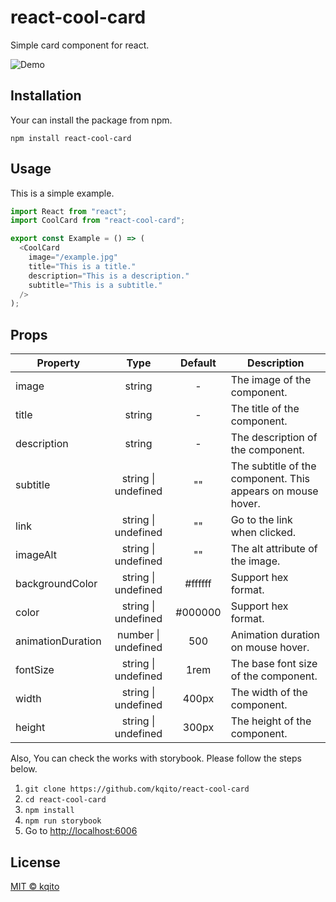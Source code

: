 # react-cool-card

Simple card component for react.

![Demo](https://user-images.githubusercontent.com/29191111/74602466-100cce00-50ec-11ea-9ab1-0580accd2b75.gif)

## Installation
Your can install the package from npm.
```
npm install react-cool-card
```

## Usage
This is a simple example.

```javascript
import React from "react";
import CoolCard from "react-cool-card";

export const Example = () => (
  <CoolCard
    image="/example.jpg"
    title="This is a title."
    description="This is a description."
    subtitle="This is a subtitle."
  />
);
```

## Props
| Property | Type | Default | Description |
|-|:-:|:-:|-|
|image|string|-|The image of the component.
|title|string|-|The title of the component.
|description|string|-|The description of the component.
|subtitle|string \| undefined|""|The subtitle of the component. This appears on mouse hover.
|link|string \| undefined|""|Go to the link when clicked.
|imageAlt|string \| undefined|""|The alt attribute of the image.
|backgroundColor|string \| undefined|#ffffff|Support hex format.
|color|string \| undefined|#000000|Support hex format.
|animationDuration|number \| undefined|500|Animation duration on mouse hover.
|fontSize|string \| undefined|1rem|The base font size of the component.
|width|string \| undefined|400px|The width of the component.
|height|string \| undefined|300px|The height of the component.

Also, You can check the works with storybook. Please follow the steps below.
1. ```git clone https://github.com/kqito/react-cool-card```
1. ```cd react-cool-card```
1. ```npm install```
1. ```npm run storybook```
1. Go to [http://localhost:6006](http://localhost:6006/)

## License
[MIT © kqito](./LICENSE)
